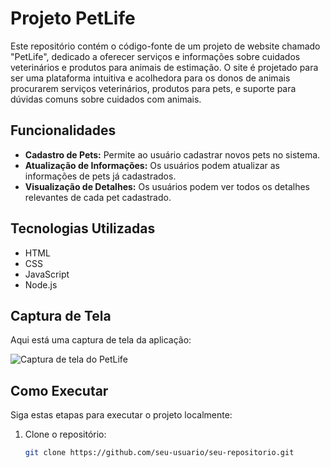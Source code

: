# Projeto PetLife

Este repositório contém o código-fonte de um projeto de website chamado "PetLife", dedicado a oferecer serviços e informações sobre cuidados veterinários e produtos para animais de estimação. O site é projetado para ser uma plataforma intuitiva e acolhedora para os donos de animais procurarem serviços veterinários, produtos para pets, e suporte para dúvidas comuns sobre cuidados com animais.

## Funcionalidades

- **Cadastro de Pets:** Permite ao usuário cadastrar novos pets no sistema.
- **Atualização de Informações:** Os usuários podem atualizar as informações de pets já cadastrados.
- **Visualização de Detalhes:** Os usuários podem ver todos os detalhes relevantes de cada pet cadastrado.

## Tecnologias Utilizadas

- HTML
- CSS
- JavaScript
- Node.js

## Captura de Tela

Aqui está uma captura de tela da aplicação:

![Captura de tela do PetLife](![image](https://github.com/Devcleidson/Site-PetLife/assets/114115159/73c30f71-a366-4459-a53e-8fab767aefdc)
)

## Como Executar

Siga estas etapas para executar o projeto localmente:

1. Clone o repositório:
   ```bash
   git clone https://github.com/seu-usuario/seu-repositorio.git
